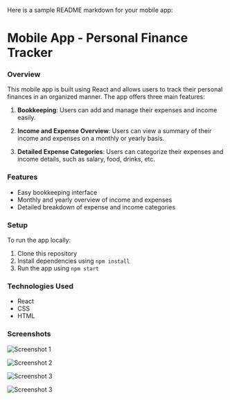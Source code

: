Here is a sample README markdown for your mobile app:

# Mobile App - Personal Finance Tracker

### Overview
This mobile app is built using React and allows users to track their personal finances in an organized manner. The app offers three main features:

1. **Bookkeeping**: Users can add and manage their expenses and income easily.
   
2. **Income and Expense Overview**: Users can view a summary of their income and expenses on a monthly or yearly basis.
   
3. **Detailed Expense Categories**: Users can categorize their expenses and income details, such as salary, food, drinks, etc.

### Features
- Easy bookkeeping interface
- Monthly and yearly overview of income and expenses
- Detailed breakdown of expense and income categories

### Setup
To run the app locally:
1. Clone this repository
2. Install dependencies using `npm install`
3. Run the app using `npm start`

### Technologies Used
- React
- CSS
- HTML

### Screenshots
![Screenshot 1](screen_shots/Bookkeeping01.png)

![Screenshot 2](screen_shots/Bookkeeping02.png)

![Screenshot 3](screen_shots/Monthly.png)

![Screenshot 3](screen_shots/Annual.png)
